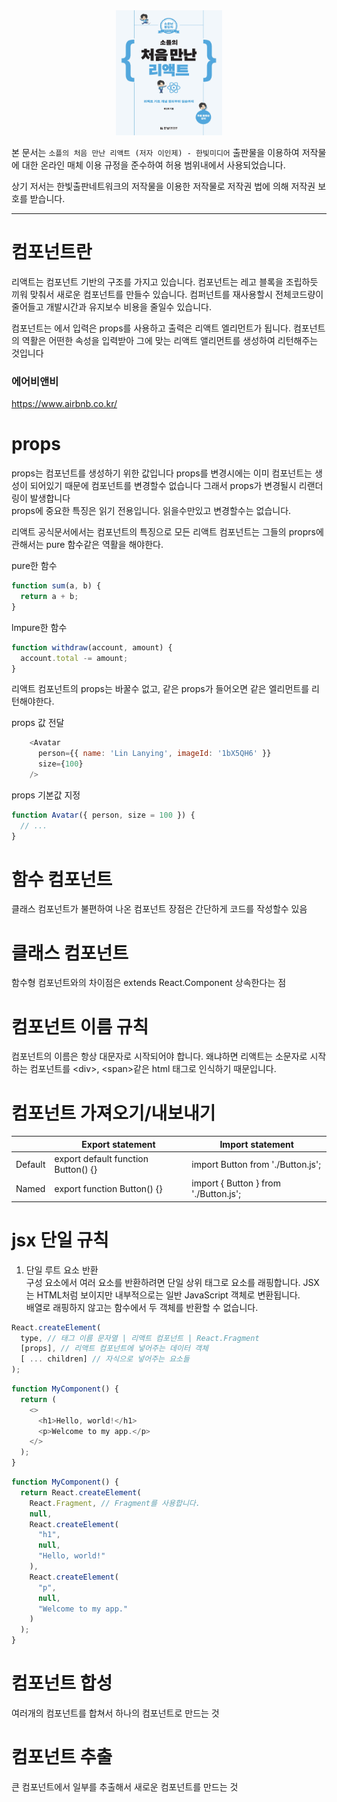 <center>
<img src=./resources/soaple.jpg
width="170" height="200">
</center>

본 문서는 ``소플의 처음 만난 리액트 (저자 이인제) - 한빛미디어`` 출판물을 이용하여 저작물에 대한 온라인 매체 이용 규정을 준수하여 허용 범위내에서 사용되었습니다.

상기 저서는 한빛출판네트워크의 저작물을 이용한 저작물로 저작권 법에 의해 저작권 보호를 받습니다.

---

# 컴포넌트란 
리액트는 컴포넌트 기반의 구조를 가지고 있습니다. 
컴포넌트는 레고 블록을 조립하듯 끼워 맞춰서 새로운 컴포넌트를 만들수 있습니다.
컴퍼넌트를 재사용할시 전체코드량이 줄어들고 개발시간과 유지보수 비용을 줄일수 있습니다. 

컴포넌트는 에서 입력은 props를 사용하고 출력은 리액트 엘리먼트가 됩니다. 
컴포넌트의 역활은 어떤한 속성을 입력받아 그에 맞는 리액트 앨리먼트를 생성하여 리턴해주는 것입니다

### 에어비앤비
https://www.airbnb.co.kr/

# props
props는 컴포넌트를 생성하기 위한 값입니다
props를 변경시에는 이미 컴포넌트는 생성이 되어있기 때문에 컴포넌트를 변경할수 없습니다 그래서 props가 변경될시 리랜더링이 발생합니다  
props에 중요한 특징은 읽기 전용입니다. 읽을수만있고 변경할수는 없습니다.  
  
리액트 공식문서에서는 컴포넌트의 특징으로 모든 리액트 컴포넌트는 그들의 proprs에 관해서는 pure 함수같은 역활을 해야한다.

pure한 함수
```js
function sum(a, b) {
  return a + b;
}
```

lmpure한 함수
```js
function withdraw(account, amount) {
  account.total -= amount;
}
```

리액트 컴포넌트의 props는 바꿀수 없고, 같은 props가 들어오면 같은 엘리먼트를 리턴해야한다.

props 값 전달
```js
    <Avatar
      person={{ name: 'Lin Lanying', imageId: '1bX5QH6' }}
      size={100}
    />
```

props 기본값 지정
```js
function Avatar({ person, size = 100 }) {
  // ...
}
```



# 함수 컴포넌트
클래스 컴포넌트가 불편하여 나온 컴포넌트 장점은 간단하게 코드를 작성할수 있음

# 클래스 컴포넌트 
함수형 컴포넌트와의 차이점은 extends React.Component 상속한다는 점

# 컴포넌트 이름 규칙 
 컴포넌트의 이름은 항상 대문자로 시작되어야 합니다. 왜냐하면 
 리액트는 소문자로 시작하는 컴포넌트를 \<div>, \<span>같은 html 태그로 인식하기 때문입니다. 

# 컴포넌트 가져오기/내보내기
||Export statement|Import statement|
|---|---|---|
|Default|export default function Button() {}|import Button from './Button.js';|
|Named|export function Button() {}|import { Button } from './Button.js';|


# jsx 단일 규칙

1. 단일 루트 요소 반환  
구성 요소에서 여러 요소를 반환하려면 단일 상위 태그로 요소를 래핑합니다.
JSX는 HTML처럼 보이지만 내부적으로는 일반 JavaScript 객체로 변환됩니다.   
배열로 래핑하지 않고는 함수에서 두 객체를 반환할 수 없습니다. 


```js
React.createElement(
  type, // 태그 이름 문자열 | 리액트 컴포넌트 | React.Fragment
  [props], // 리액트 컴포넌트에 넣어주는 데이터 객체
  [ ... children] // 자식으로 넣어주는 요소들
);
```

```js
function MyComponent() {
  return (
    <>
      <h1>Hello, world!</h1>
      <p>Welcome to my app.</p>
    </>
  );
}
```

```js
function MyComponent() {
  return React.createElement(
    React.Fragment, // Fragment를 사용합니다.
    null,
    React.createElement(
      "h1",
      null,
      "Hello, world!"
    ),
    React.createElement(
      "p",
      null,
      "Welcome to my app."
    )
  );
}
```

# 컴포넌트 합성
여러개의 컴포넌트를 합쳐서 하나의 컴포넌트로 만드는 것

# 컴포넌트 추출
큰 컴포넌트에서 일부를 추출해서 새로운 컴포넌트를 만드는 것

